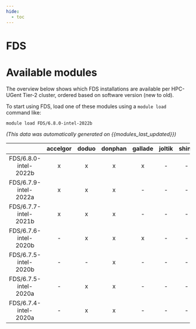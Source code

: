 ```yaml
---
hide:
  - toc
---
```


FDS
===

# Available modules


The overview below shows which FDS installations are available per HPC-UGent Tier-2 cluster, ordered based on software version (new to old).

To start using FDS, load one of these modules using a `module load` command like:

```shell
module load FDS/6.8.0-intel-2022b
```

*(This data was automatically generated on {{modules_last_updated}})*  

| |accelgor|doduo|donphan|gallade|joltik|shinx|skitty|
| :---: | :---: | :---: | :---: | :---: | :---: | :---: | :---: |
|FDS/6.8.0-intel-2022b|x|x|x|x|-|-|-|
|FDS/6.7.9-intel-2022a|x|x|x|-|-|-|-|
|FDS/6.7.7-intel-2021b|x|x|x|-|-|-|-|
|FDS/6.7.6-intel-2020b|-|x|x|x|-|-|-|
|FDS/6.7.5-intel-2020b|-|-|x|-|-|-|-|
|FDS/6.7.5-intel-2020a|-|x|x|-|-|-|-|
|FDS/6.7.4-intel-2020a|-|x|x|-|-|-|-|
